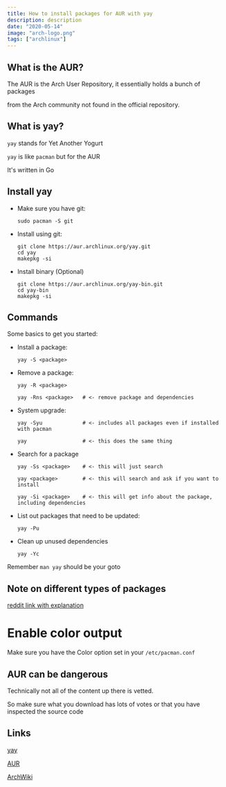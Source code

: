 ```yaml
---
title: How to install packages for AUR with yay
description: description
date: "2020-05-14"
image: "arch-logo.png"
tags: ["archlinux"]
---
```


## What is the AUR?

The AUR is the Arch User Repository, it essentially holds a bunch of packages

from the Arch community not found in the official repository.

## What is yay?

`yay` stands for Yet Another Yogurt

`yay` is like `pacman` but for the AUR

It's written in Go

## Install yay

- Make sure you have git:

  ```
  sudo pacman -S git
  ```

- Install using git:

  ```
  git clone https://aur.archlinux.org/yay.git
  cd yay
  makepkg -si
  ```

- Install binary (Optional)

  ```
  git clone https://aur.archlinux.org/yay-bin.git
  cd yay-bin
  makepkg -si
  ```

## Commands

Some basics to get you started:

- Install a package:

  ```
  yay -S <package>
  ```

- Remove a package:

  ```
  yay -R <package>

  yay -Rns <package>   # <- remove package and dependencies
  ```

- System upgrade:

  ```
  yay -Syu             # <- includes all packages even if installed with pacman

  yay                  # <- this does the same thing
  ```

- Search for a package

  ```
  yay -Ss <package>    # <- this will just search

  yay <package>        # <- this will search and ask if you want to install

  yay -Si <package>    # <- this will get info about the package, including dependencies
  ```

- List out packages that need to be updated:

  ```
  yay -Pu
  ```

- Clean up unused dependencies

  ```
  yay -Yc
  ```

Remember `man yay` should be your goto

## Note on different types of packages

[reddit link with explanation](https://www.reddit.com/r/archlinux/comments/ggnu97/what_is_the_difference_between_versions_of_the/)

# Enable color output

Make sure you have the Color option set in your `/etc/pacman.conf`

## AUR can be dangerous

Technically not all of the content up there is vetted.

So make sure what you download has lots of votes or that you have inspected the source code

## Links

[yay](https://github.com/Jguer/yay)

[AUR](https://aur.archlinux.org/packages/)

[ArchWiki](https://wiki.archlinux.org/index.php/Arch_User_Repository)
